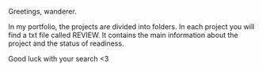 Greetings, wanderer. 

In my portfolio, the projects are divided into folders. 
In each project you will find a txt file called REVIEW. 
It contains the main information about the project and the 
status of readiness.

Good luck with your search <3
